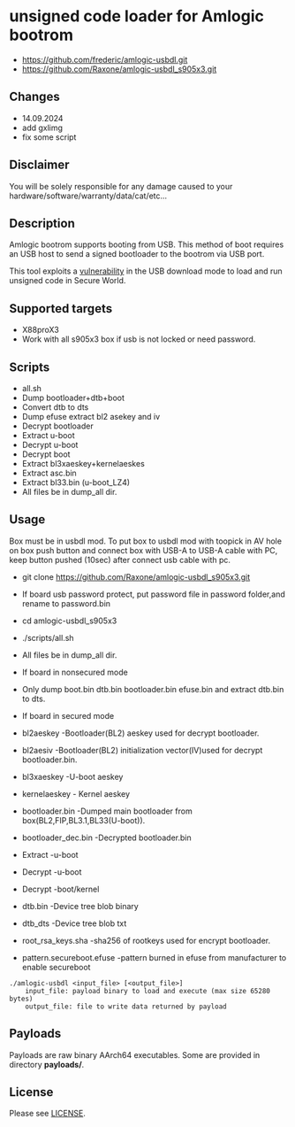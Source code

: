 # unsigned code loader for Amlogic bootrom

* https://github.com/frederic/amlogic-usbdl.git
* https://github.com/Raxone/amlogic-usbdl_s905x3.git

## Changes 
* 14.09.2024
* add gxlimg
* fix some script 

## Disclaimer
You will be solely responsible for any damage caused to your hardware/software/warranty/data/cat/etc...

## Description
Amlogic bootrom supports booting from USB. This method of boot requires an USB host to send a signed bootloader to the bootrom via USB port.

This tool exploits a [vulnerability](https://fredericb.info/2021/02/amlogic-usbdl-unsigned-code-loader-for-amlogic-bootrom.html) in the USB download mode to load and run unsigned code in Secure World.

## Supported targets
* X88proX3
* Work with all s905x3 box if usb is not locked or need password.

## Scripts
* all.sh		
* Dump bootloader+dtb+boot
* Convert dtb to dts
* Dump efuse extract bl2 asekey and iv 
* Decrypt bootloader
* Extract u-boot
* Decrypt u-boot
* Decrypt boot 
* Extract bl3xaeskey+kernelaeskes
* Extract asc.bin
* Extract bl33.bin (u-boot_LZ4)
* All files be in dump_all dir.

## Usage
Box must be in usbdl mod.
To put box to usbdl mod with toopick in AV hole on box push button and connect box with USB-A to USB-A cable with PC, keep button pushed (10sec) after connect usb cable with pc.

* git clone https://github.com/Raxone/amlogic-usbdl_s905x3.git

* If board usb password protect, put password file in password folder,and rename to password.bin

* cd amlogic-usbdl_s905x3

* ./scripts/all.sh

* All files be in dump_all dir.

* If board in nonsecured mode

* Only dump boot.bin dtb.bin bootloader.bin efuse.bin and extract dtb.bin to dts.


* If board in secured mode  

* bl2aeskey -Bootloader(BL2) aeskey used for decrypt bootloader.
* bl2aesiv  -Bootloader(BL2) initialization vector(IV)used for decrypt bootloader.bin.
* bl3xaeskey -U-boot aeskey
* kernelaeskey - Kernel aeskey
* bootloader.bin -Dumped main bootloader from box(BL2,FIP,BL3.1,BL33(U-boot)).
* bootloader_dec.bin -Decrypted bootloader.bin
* Extract -u-boot
* Decrypt -u-boot
* Decrypt -boot/kernel
* dtb.bin  -Device tree blob binary 
* dtb_dts  -Device tree blob txt
* root_rsa_keys.sha -sha256 of rootkeys used for encrypt bootloader.
* pattern.secureboot.efuse -pattern burned in efuse from manufacturer to enable secureboot

```
./amlogic-usbdl <input_file> [<output_file>]
	input_file: payload binary to load and execute (max size 65280 bytes)
	output_file: file to write data returned by payload
```

## Payloads
Payloads are raw binary AArch64 executables. Some are provided in directory **payloads/**.

## License
Please see [LICENSE](/LICENSE).
